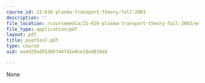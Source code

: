 ```yaml
---
course_id: 22-616-plasma-transport-theory-fall-2003
description: ''
file_location: /coursemedia/22-616-plasma-transport-theory-fall-2003/eeed29ad55305740741e0ce18ed810a5_pset5sol.pdf
file_type: application/pdf
layout: pdf
title: pset5sol.pdf
type: course
uid: eeed29ad55305740741e0ce18ed810a5

---
```

None